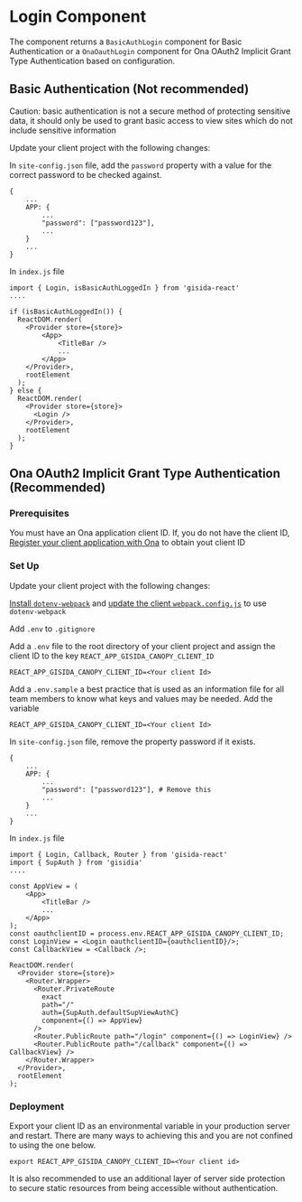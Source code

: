# Login Component

The component returns a `BasicAuthLogin` component for Basic Authentication or a `OnaOauthLogin` component for
Ona OAuth2 Implicit Grant Type Authentication based on configuration.


## Basic Authentication (Not recommended)

Caution: basic authentication is not a secure method of protecting sensitive data, it should only be used to grant basic access to view sites which do not include sensitive information

Update your client project with the following changes:

In `site-config.json` file, add the `password` property with a value for
the correct password to be checked against.

```
{
    ...
    APP: {
        ...
        "password": ["password123"],
        ...
    }
    ...
}
```

In `index.js` file

```
import { Login, isBasicAuthLoggedIn } from 'gisida-react'
....

if (isBasicAuthLoggedIn()) {
  ReactDOM.render(
    <Provider store={store}>
        <App>
            <TitleBar />
            ...
        </App>
    </Provider>,
    rootElement
  );
} else {
  ReactDOM.render(
    <Provider store={store}>
      <Login />
    </Provider>,
    rootElement
  );
}
```

## Ona OAuth2 Implicit Grant Type Authentication (Recommended)

### Prerequisites

You must have an Ona application client ID. If, you do not have the client ID, [Register your client application with Ona](https://api.ona.io/static/docs/authentication.html#using-oauth2-with-the-ona-api) to obtain yout client ID


### Set Up

Update your client project with the following changes:

[Install `dotenv-webpack`](https://www.npmjs.com/package/dotenv-webpack) and [update the client `webpack.config.js`](https://www.npmjs.com/package/dotenv-webpack#add-it-to-your-webpack-config-file) to use `dotenv-webpack`

Add `.env` to `.gitignore`

Add a `.env` file to the root directory of your client project and assign the client ID to the key
`REACT_APP_GISIDA_CANOPY_CLIENT_ID`

```
REACT_APP_GISIDA_CANOPY_CLIENT_ID=<Your client Id>
```

Add a `.env.sample` a best practice that is used as an information file for all team members to know what keys and values may be needed. Add the variable

```
REACT_APP_GISIDA_CANOPY_CLIENT_ID=<Your client Id>
```

In `site-config.json` file, remove the property password if it exists.

```
{
    ...
    APP: {
        ...
        "password": ["password123"], # Remove this
        ...
    }
    ...
}
```

In `index.js` file

```
import { Login, Callback, Router } from 'gisida-react'
import { SupAuth } from 'gisidia'
....

const AppView = (
    <App>
        <TitleBar />
        ...
    </App>
);
const oauthclientID = process.env.REACT_APP_GISIDA_CANOPY_CLIENT_ID;
const LoginView = <Login oauthclientID={oauthclientID}/>;
const CallbackView = <Callback />;

ReactDOM.render(
  <Provider store={store}>
    <Router.Wrapper>
      <Router.PrivateRoute
        exact
        path="/"
        auth={SupAuth.defaultSupViewAuthC}
        component={() => AppView}
      />
      <Router.PublicRoute path="/login" component={() => LoginView} />
      <Router.PublicRoute path="/callback" component={() => CallbackView} />
    </Router.Wrapper>
  </Provider>,
  rootElement
);
```

### Deployment

Export your client ID as an environmental variable in your production server and restart. There are many
ways to achieving this and you are not confined to using the one below.

```
export REACT_APP_GISIDA_CANOPY_CLIENT_ID=<Your client id>
```

It is also recommended to use an additional layer of server side protection to secure static resources from
being accessible without authentication.